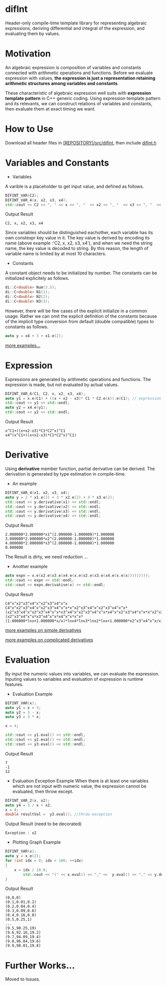 # difInt
Header-only compile-time template library for representing algebraic expressions, deriving differential and integral of the expression, and evaluating them by values.

# Motivation
An algebraic expression is composition of variables and constants connected with arithmetic operations and functions. 
Before we evaluate expression with values, **the expression is just a representation retaining arithmetic structures among variables and constants**.

These characteristic of algebraic expression well suits with **expression template pattern** in C++ generic coding. 
Using expression template pattern and its relevants, we can construct relations of variables and constants, then evaluate them at exact timing we want.

# How to Use
Download all header files in [(REPOSITORY)/src/difint](https://github.com/QUOPA/difInt/tree/main/src/difint), then include [difint.h](https://github.com/QUOPA/difInt/blob/main/src/difint/difint.h)

# Variables and Constants
* Variables

A varible is a placeholder to get input value, and defined as follows.
```c++
DIFINT_VAR(C2);
DIFINT_VAR_4(x, x2, x3, x4);
std::cout << C2 << ", " << x << ", "  << x2 << ", "  << x3 << ", "  << x4 << std::endl;
```
Output Result
```
C2, x, x2, x3, x4
```
Since variables should be distinguished eachother, each variable has its own constexpr key value in it. The key value is derived by encoding its name (above example :'C2, x, x2, x3, x4'), and when we need the string name, the key value is decoded to string. By this reason, the length of variable name is limited by at most 10 characters.
* Constants

A constant object needs to be initialized by number. The constants can be initialized explicitely as follows.
```c++
di::C<double> Num(3.5);
di::C<double> N1(1);
di::C<double> N2(2);
di::C<double> N3(3);
```
However, there will be few cases of the explicit initialize in a common usage. Rather we can omit the explicit definition of the constants because of the implicit type conversion from default (double compatible) types to constants as follows. 
```c++
auto y = x4 + 3 + x1.e(2);
```
[more examples...](https://github.com/QUOPA/difInt/blob/main/src/difintTest/TestCasesBasicExpression.h)

# Expression
Expressions are generated by arithmetic operations and functions. The expression is made, but not evaluated by actual values.
```c++
DIFINT_VAR_6(C1, C2, x, x2, x3, x4);
auto y1 = x.e(C1) + ((x + x2 - x3)* C1 * C2.e(x)).e(C1); // expression is generated
std::cout << y1 << std::endl;
auto y2 = x4.e(y1);
std::cout << y2 << std::endl;
```
Output Result
```
x^C1+((x+x2-x3)*C1*C2^x)^C1
x4^(x^C1+((x+x2-x3)*C1*C2^x)^C1)
```

# Derivative
Using **derivative** member function, partial derivative can be derived. The derivation is generated by type estimation in compile-time. 
* An example
```c++
DIFINT_VAR_4(x1, x2, x3, x4);
auto y = 2 * x1.e(2) + 3 * x2.e(2) + 4 * x3.e(2);
std::cout << y.derivative(x1) << std::endl;
std::cout << y.derivative(x2) << std::endl;
std::cout << y.derivative(x3) << std::endl;
std::cout << y.derivative(x4) << std::endl;
```
Output Result
```
2.000000*2.000000*x1^(2.000000-1.000000)*1.000000
3.000000*2.000000*x2^(2.000000-1.000000)*1.000000
4.000000*2.000000*x3^(2.000000-1.000000)*1.000000
0.000000
```
The Result is dirty, we need reduction ...

* Another example
```c++
auto expn = x.e(x2.e(x3.e(x4.e(x.e(x2.e(x3.e(x4.e(x.e(x)))))))));
std::cout << expn << std::endl;
std::cout << expn.derivative(x) << std::endl;
```
Output Result
```
C4^x^x2^x3^x4^x^x2^x3^x4^x^x
C4^x^x2^x3^x4^x^x2^x3^x4^x^x*x^x2^x3^x4^x^x2^x3^x4^x^x*(x2^x3^x4^x^x2^x3^x4^x^x*x3^x4^x^x2^x3^x4^x^x*x4^x^x2^x3^x4^x^x*x^x2^x3^x4^x^x*(x2^x3^x4^x^x*x3^x4^x^x*x4^x^x*x^x*(1.000000*lnx+1.000000*x/x)*lnx4*lnx3*lnx2*lnx+1.000000*x2^x3^x4^x^x/x)*lnx4*lnx3*lnx2*lnx+1.000000*x2^x3^x4^x^x2^x3^x4^x^x/x)*lnC4
```

[more examples on simple derivatives](https://github.com/QUOPA/difInt/blob/main/src/difintTest/TestCasesDerivative.h)

[more examples on complicated derivatives](https://github.com/QUOPA/difInt/blob/main/src/difintTest/TestCasesDerivativeComplicated.h)

# Evaluation
By input the numeric values into variables, we can evaluate the expression. Inputing values to variables and evaluation of expression is runtime features.
* Evaluation Example
```c++
DIFINT_VAR(x);
auto y1 = x + 3;
auto y2 = 3 - x;
auto y3 = 3 * x;

x = 4;

std::cout << y1.eval() << std::endl;
std::cout << y2.eval() << std::endl;
std::cout << y3.eval() << std::endl;
```
Output Result
```
7
-1
12
```
* Evaluation Exception Example
When there is at least one variables which are not input with numeric value, the expression cannot be evaluated, then throw except. 
```c++
DIFINT_VAR_2(x, x2);
auto y4 = 3 / x + x2;
x = 4;
double resultVal =  y3.eval(); //throw exception
```
Output Result (need to be decorated)
```
Exception : x2
```
* Plotting Graph Example
```c++
DIFINT_VAR(x);
auto y = x.e(2);
for (int idx = 0; idx < 100; ++idx)
{
  	x = idx / 10.0;
		std::cout << "(" << x.eval() << "," <<  y.eval() << "," << y.derivative(x).eval() << ")" << std::endl;
}
```
Output Result
```
(0,0,0)
(0.1,0.01,0.2)
(0.2,0.04,0.4)
(0.3,0.09,0.6)
(0.4,0.16,0.8)
(0.5,0.25,1)
...
(9.5,90.25,19)
(9.6,92.16,19.2)
(9.7,94.09,19.4)
(9.8,96.04,19.6)
(9.9,98.01,19.8)
```

# Further Works...
Moved to Issues.
